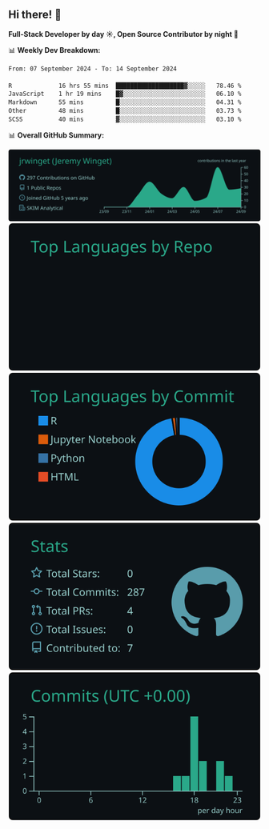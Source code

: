 ## Hi there! 👋

**Full-Stack Developer by day ☀️, Open Source Contributor by night 🌙**

📊 **Weekly Dev Breakdown:**
<!--START_SECTION:waka-->

```txt
From: 07 September 2024 - To: 14 September 2024

R             16 hrs 55 mins  ███████████████████▓░░░░░   78.46 %
JavaScript    1 hr 19 mins    █▓░░░░░░░░░░░░░░░░░░░░░░░   06.10 %
Markdown      55 mins         █░░░░░░░░░░░░░░░░░░░░░░░░   04.31 %
Other         48 mins         █░░░░░░░░░░░░░░░░░░░░░░░░   03.73 %
SCSS          40 mins         ▓░░░░░░░░░░░░░░░░░░░░░░░░   03.10 %
```

<!--END_SECTION:waka-->

📊 **Overall GitHub Summary:**

[![](https://raw.githubusercontent.com/jrwinget/jrwinget/main/profile-summary-card-output/gotham/0-profile-details.svg)](https://github.com/vn7n24fzkq/github-profile-summary-cards)
[![](https://raw.githubusercontent.com/jrwinget/jrwinget/main/profile-summary-card-output/gotham/1-repos-per-language.svg)](https://github.com/vn7n24fzkq/github-profile-summary-cards) [![](https://raw.githubusercontent.com/jrwinget/jrwinget/main/profile-summary-card-output/gotham/2-most-commit-language.svg)](https://github.com/vn7n24fzkq/github-profile-summary-cards)
[![](https://raw.githubusercontent.com/jrwinget/jrwinget/main/profile-summary-card-output/gotham/3-stats.svg)](https://github.com/vn7n24fzkq/github-profile-summary-cards) [![](https://raw.githubusercontent.com/jrwinget/jrwinget/main/profile-summary-card-output/gotham/4-productive-time.svg)](https://github.com/vn7n24fzkq/github-profile-summary-cards)
